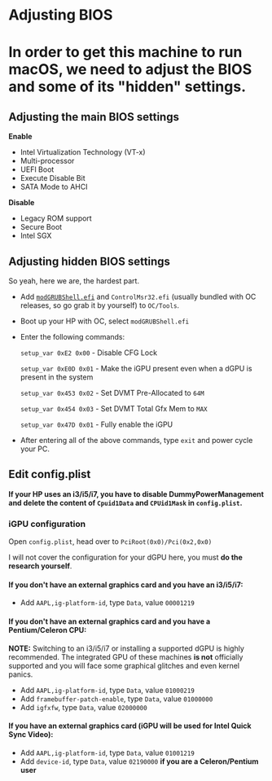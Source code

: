 # Adjusting BIOS
# In order to get this machine to run macOS, we need to adjust the BIOS and some of its "hidden" settings.

## Adjusting the main BIOS settings
**Enable**

* Intel Virtualization Technology (VT-x)
* Multi-processor
* UEFI Boot
* Execute Disable Bit
* SATA Mode to AHCI

**Disable**

* Legacy ROM support
* Secure Boot
* Intel SGX

## Adjusting hidden BIOS settings
So yeah, here we are, the hardest part.

* Add [`modGRUBShell.efi`](https://github.com/datasone/grub-mod-setup_var/releases/download/1.3/modGRUBShell.efi) and `ControlMsr32.efi` (usually bundled with OC releases, so go grab it by yourself) to `OC/Tools`.
* Boot up your HP with OC, select `modGRUBShell.efi`
* Enter the following commands:

  `setup_var 0xE2 0x00` - Disable CFG Lock
  
  `setup_var 0xE0D 0x01` - Make the iGPU present even when a dGPU is present in the system
  
  `setup_var 0x453 0x02` - Set DVMT Pre-Allocated to `64M`
  
  `setup_var 0x454 0x03` - Set DVMT Total Gfx Mem to `MAX`
  
  `setup_var 0x47D 0x01` - Fully enable the iGPU
 * After entering all of the above commands, type `exit` and power cycle your PC.
## Edit config.plist
**If your HP uses an i3/i5/i7, you have to disable DummyPowerManagement and delete the content of `Cpuid1Data` and `CPUid1Mask` in `config.plist`.**
### iGPU configuration
Open `config.plist`, head over to `PciRoot(0x0)/Pci(0x2,0x0)`

I will not cover the configuration for your dGPU here, you must **do the research yourself**.

#### If you don't have an external graphics card and you have an i3/i5/i7:
* Add `AAPL,ig-platform-id`, type `Data`, value `00001219`

#### If you don't have an external graphics card and you have a Pentium/Celeron CPU:

**NOTE:** Switching to an i3/i5/i7 or installing a supported dGPU is highly recommended. The integrated GPU of these machines **is not** officially supported and you will face some graphical glitches and even kernel panics.
* Add `AAPL,ig-platform-id`, type `Data`, value `01000219`
* Add `framebuffer-patch-enable`, type `Data`, value `01000000`
* Add `igfxfw`, type `Data`, value `02000000`

#### If you have an external graphics card (iGPU will be used for Intel Quick Sync Video):
* Add `AAPL,ig-platform-id`, type `Data`, value `01001219`
* Add `device-id`, type `Data`, value `02190000` **if you are a Celeron/Pentium user**
